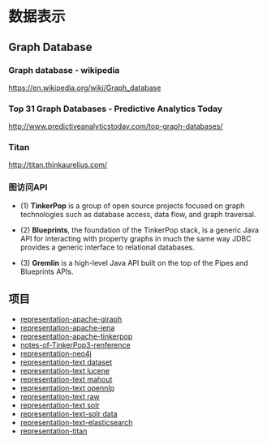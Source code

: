 # 数据表示

## Graph Database

### Graph database - wikipedia
https://en.wikipedia.org/wiki/Graph_database

### Top 31 Graph Databases - Predictive Analytics Today
http://www.predictiveanalyticstoday.com/top-graph-databases/

### Titan
http://titan.thinkaurelius.com/

### 图访问API

+ (1) **TinkerPop** is a group of open source projects focused on graph technologies such
as database access, data flow, and graph traversal.

+ (2) **Blueprints**, the foundation of the TinkerPop stack, is a generic Java API for
interacting with property graphs in much the same way JDBC provides a generic interface
to relational databases.

+ (3) **Gremlin** is a high-level Java API built on the top of the Pipes and Blueprints APIs.


## 项目

+ [representation-apache-giraph](representation-apache-giraph/README.md)
+ [representation-apache-jena](representation-apache-jena/README.md)
+ [representation-apache-tinkerpop](representation-apache-tinkerpop/README.md)
+ [notes-of-TinkerPop3-renference](representation-apache-tinkerpop/documents/notes-of-TinkerPop3-renference.md)
+ [representation-neo4j](representation-neo4j/README.md)
+ [representation-text dataset](representation-text/dataset/README.md)
+ [representation-text lucene](representation-text/documents/lucene.md)
+ [representation-text mahout](representation-text/documents/mahout.md)
+ [representation-text opennlp](representation-text/documents/opennlp.md)
+ [representation-text raw](representation-text/documents/raw.md)
+ [representation-text solr](representation-text/documents/solr.md)
+ [representation-text-solr data](representation-text-solr/data/README.md)
+ [representation-text-elasticsearch](representation-text-elasticsearch/README.md)
+ [representation-titan](representation-titan/README.md)
